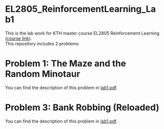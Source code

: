 # EL2805_ReinforcementLearning_Lab1
This is the lab work for KTH master course EL2805 Reinforcement Learning ([course link](https://www.kth.se/student/kurser/kurs/EL2805?l=en)). </br>
This repository includes 2 problems:
# Problem 1: The Maze and the Random Minotaur
You can find the description of this problem in [lab1.pdf](https://github.com/yangjy0826/EL2805_ReinforcementLearning_Lab1/blob/master/lab1.pdf). 
# Problem 3: Bank Robbing (Reloaded)
You can find the description of this problem in [lab1.pdf](https://github.com/yangjy0826/EL2805_ReinforcementLearning_Lab1/blob/master/lab1.pdf). </br>

